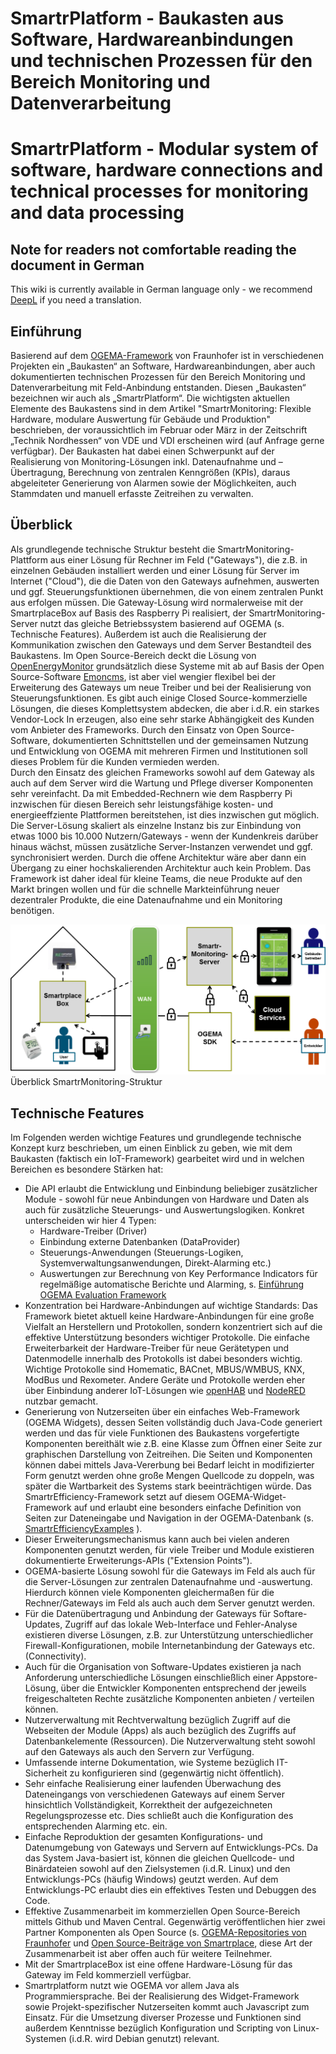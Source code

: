 # SmartrPlatform - Baukasten aus Software, Hardwareanbindungen und technischen Prozessen für den Bereich Monitoring und Datenverarbeitung

# SmartrPlatform - Modular system of software, hardware connections and technical processes for monitoring and data processing

## Note for readers not comfortable reading the document in German
This wiki is currently available in German language only - we recommend [DeepL](https://www.deepl.com/en/translator) if you need a translation.

## Einführung
Basierend auf dem [OGEMA-Framework](http://www.ogema.org/) von Fraunhofer ist in verschiedenen Projekten ein „Baukasten“ an Software, Hardwareanbindungen, aber auch dokumentierten technischen Prozessen für den Bereich Monitoring und Datenverarbeitung mit Feld-Anbindung entstanden. Diesen „Baukasten“ bezeichnen wir auch als „SmartrPlatform“. Die wichtigsten aktuellen Elemente des Baukastens sind in dem Artikel "SmartrMonitoring: Flexible Hardware, modulare Auswertung für Gebäude und Produktion" beschrieben, der voraussichtlich im Februar oder März in der Zeitschrift „Technik Nordhessen“ von VDE und VDI erscheinen wird (auf Anfrage gerne verfügbar).
Der Baukasten hat dabei einen Schwerpunkt auf der Realisierung von Monitoring-Lösungen inkl. Datenaufnahme und –Übertragung, Berechnung von zentralen Kenngrößen (KPIs), daraus abgeleiteter Generierung von Alarmen sowie der Möglichkeiten, auch Stammdaten und manuell erfasste Zeitreihen zu verwalten.

## Überblick
Als grundlegende technische Struktur besteht die SmartrMonitoring-Plattform aus einer Lösung für Rechner im Feld ("Gateways"), die z.B. in einzelnen Gebäuden installiert werden und einer Lösung für Server im Internet ("Cloud"), die die Daten von den Gateways aufnehmen, auswerten und ggf. Steuerungsfunktionen übernehmen, die von einem zentralen Punkt aus erfolgen müssen. Die Gateway-Lösung wird normalerweise mit der SmartrplaceBox auf Basis des Raspberry Pi realisiert, der SmartrMonitoring-Server nutzt das gleiche Betriebssystem basierend auf OGEMA (s. Technische Features). Außerdem ist auch die Realisierung der Kommunikation zwischen den Gateways und dem Server Bestandteil des Baukastens. Im Open Source-Bereich deckt die Lösung von [OpenEnergyMonitor](https://openenergymonitor.org/) grundsätzlich diese Systeme mit ab auf Basis der Open Source-Software [Emoncms](https://emoncms.org/), ist aber viel wengier flexibel bei der Erweiterung des Gateways um neue Treiber und bei der Realisierung von Steuerungsfunktionen. Es gibt auch einige Closed Source-kommerzielle Lösungen, die dieses Komplettsystem abdecken, die aber i.d.R. ein starkes Vendor-Lock In erzeugen, also eine sehr starke Abhängigkeit des Kunden vom Anbieter des Frameworks. Durch den Einsatz von Open Source-Software, dokumentierten Schnittstellen und der gemeinsamen Nutzung und Entwicklung von OGEMA mit mehreren Firmen und Institutionen soll dieses Problem für die Kunden vermieden werden.<br>
Durch den Einsatz des gleichen Frameworks sowohl auf dem Gateway als auch auf dem Server wird die Wartung und Pflege diverser Komponenten sehr vereinfacht. Da mit Embedded-Rechnern wie dem Raspberry Pi inzwischen für diesen Bereich sehr leistungsfähige kosten- und energieeffziente Plattformen bereitstehen, ist dies inzwischen gut möglich. Die Server-Lösung skaliert als einzelne Instanz bis zur Einbindung von etwas 1000 bis 10.000 Nutzern/Gateways - wenn der Kundenkreis darüber hinaus wächst, müssen zusätzliche Server-Instanzen verwendet und ggf. synchronisiert werden. Durch die offene Architektur wäre aber dann ein Übergang zu einer hochskalierenden Architektur auch kein Problem. Das Framework ist daher ideal für kleine Teams, die neue Produkte auf den Markt bringen wollen und für die schnelle Markteinführung neuer dezentraler Produkte, die eine Datenaufnahme und ein Monitoring benötigen.

![SmartrMonitoring_Overview](wikiFiles/SmartrMonitoring_Schema.png)<br>
Überblick SmartrMonitoring-Struktur

## Technische Features
Im Folgenden werden wichtige Features und grundlegende technische Konzept kurz beschrieben, um einen Einblick zu geben, wie mit dem Baukasten (faktisch ein IoT-Framework) gearbeitet wird und in welchen Bereichen es besondere Stärken hat:
* Die API erlaubt die Entwicklung und Einbindung beliebiger zusätzlicher Module - sowohl für neue Anbindungen von Hardware und Daten als auch für zusätzliche Steuerungs- und Auswertungslogiken. Konkret unterscheiden wir hier 4 Typen:
  - Hardware-Treiber (Driver)
  - Einbindung externe Datenbanken (DataProvider)
  - Steuerungs-Anwendungen (Steuerungs-Logiken, Systemverwaltungsanwendungen, Direkt-Alarming etc.)
  - Auswertungen zur Berechnung von Key Performance Indicators für regelmäßige automatische Berichte und Alarming, s. [Einführung OGEMA Evaluation Framework](https://community.ogema-source.net/xwiki/bin/view/Tutorial%20Collection/SDK%20Tutorial%20Overview%20Experimental/The%20OGEMA%20Evaluation%20framework/)
* Konzentration bei Hardware-Anbindungen auf wichtige Standards: Das Framework bietet aktuell keine Hardware-Anbindungen für eine große Vielfalt an Herstellern und Protokollen, sondern konzentriert sich auf die effektive Unterstützung besonders wichtiger Protokolle. Die einfache Erweiterbarkeit der Hardware-Treiber für neue Gerätetypen und Datenmodelle innerhalb des Protokolls ist dabei besonders wichtig. Wichtige Protokolle sind Homematic, BACnet, MBUS/WMBUS, KNX, ModBus und Rexometer. Andere Geräte und Protokolle werden eher über Einbindung anderer IoT-Lösungen wie [openHAB](https://www.openhab.org/addons/) und [NodeRED](https://flows.nodered.org/?num_pages=1) nutzbar gemacht.
* Generierung von Nutzerseiten über ein einfaches Web-Framework (OGEMA Widgets), dessen Seiten vollständig duch Java-Code generiert werden und das für viele Funktionen des Baukastens vorgefertigte Komponenten bereithält wie z.B. eine Klasse zum Öffnen einer Seite zur graphischen Darstellung von Zeitreihen. Die Seiten und Komponenten können dabei mittels Java-Vererbung bei Bedarf leicht in modifizierter Form genutzt werden ohne große Mengen Quellcode zu doppeln, was später die Wartbarkeit des Systems stark beeinträchtigen würde. Das SmartrEfficiency-Framework setzt auf diesem OGEMA-Widget-Framework auf und erlaubt eine besonders einfache Definition von Seiten zur Dateneingabe und Navigation in der OGEMA-Datenbank (s. [SmartrEfficiencyExamples](Examples.md) ).
* Dieser Erweiterungsmechanismus kann auch bei vielen anderen Komponenten genutzt werden, für viele Treiber und Module existieren dokumentierte Erweiterungs-APIs ("Extension Points").
* OGEMA-basierte Lösung sowohl für die Gateways im Feld als auch für die Server-Lösungen zur zentralen Datenaufnahme und -auswertung. Hierdurch können viele Komponenten gleichermaßen für die Rechner/Gateways im Feld als auch auch dem Server genutzt werden.
* Für die Datenübertragung und Anbindung der Gateways für Softare-Updates, Zugriff auf das lokale Web-Interface und Fehler-Analyse existieren diverse Lösungen, z.B. zur Unterstützung unterschiedlicher Firewall-Konfigurationen, mobile Internetanbindung der Gateways etc. (Connectivity).
* Auch für die Organisation von Software-Updates existieren ja nach Anforderung unterschiedliche Lösungen einschließlich einer Appstore-Lösung, über die Entwickler Komponenten entsprechend der jeweils freigeschalteten Rechte zusätzliche Komponenten anbieten / verteilen können.
* Nutzerverwaltung mit Rechtverwaltung bezüglich Zugriff auf die Webseiten der Module (Apps) als auch bezüglich des Zugriffs auf Datenbankelemente (Ressourcen). Die Nutzerverwaltung steht sowohl auf den Gateways als auch den Servern zur Verfügung.
* Umfassende interne Dokumentation, wie Systeme bezüglich IT-Sicherheit zu konfigurieren sind (gegenwärtig nicht öffentlich).
* Sehr einfache Realisierung einer laufenden Überwachung des Dateneingangs von verschiedenen Gateways auf einem Server hinsichtlich Vollständigkeit, Korrektheit der aufgezeichneten Regelungsprozesse etc. Dies schließt auch die Konfiguration des entsprechenden Alarming etc. ein.
* Einfache Reproduktion der gesamten Konfigurations- und Datenumgebung von Gateways und Servern auf Entwicklungs-PCs. Da das System Java-basiert ist, können die gleichen Quellcode- und Binärdateien sowohl auf den Zielsystemen (i.d.R. Linux) und den Entwicklungs-PCs (häufig Windows) geutzt werden. Auf dem Entwicklungs-PC erlaubt dies ein effektives Testen und Debuggen des Code.
* Effektive Zusammenarbeit im kommerziellen Open Source-Bereich mittels Github und Maven Central. Gegenwärtig veröffentlichen hier zwei Partner Komponenten als Open Source (s. [OGEMA-Repositories von Fraunhofer](https://github.com/ogema) und [Open Source-Beiträge von Smartrplace](https://github.com/smartrplace), diese Art der Zusammenarbeit ist aber offen auch für weitere Teilnehmer.
* Mit der SmartrplaceBox ist eine offene Hardware-Lösung für das Gateway im Feld kommerziell verfügbar.
* Smartrplatform nutzt wie OGEMA vor allem Java als Programmiersprache. Bei der Realisierung des Widget-Framework sowie Projekt-spezifischer Nutzerseiten kommt auch Javascript zum Einsatz. Für die Umsetzung diverser Prozesse und Funktionen sind außerdem Kenntnisse bezüglich Konfiguration und Scripting von Linux-Systemen (i.d.R. wird Debian genutzt) relevant.